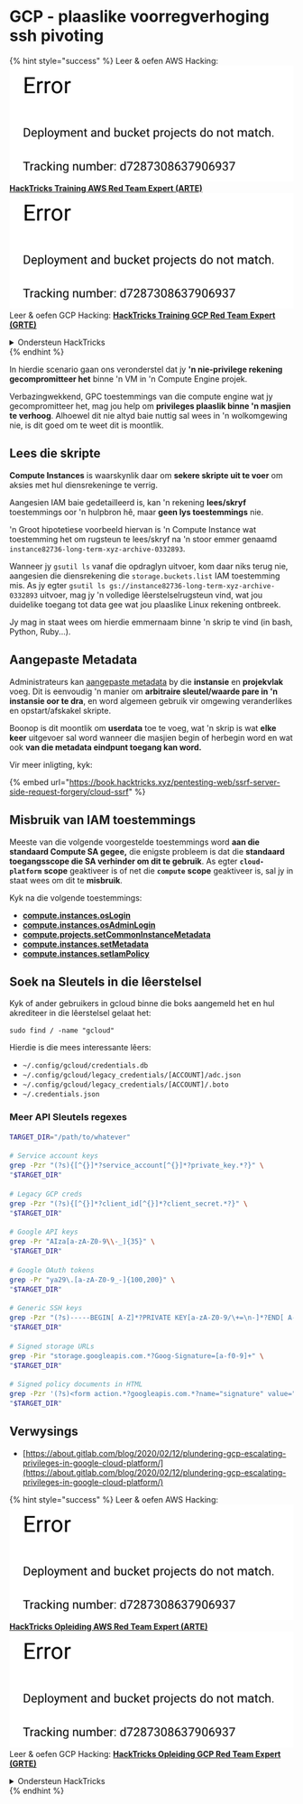# GCP - plaaslike voorregverhoging ssh pivoting

{% hint style="success" %}
Leer & oefen AWS Hacking:<img src="../../../.gitbook/assets/image (1) (1).png" alt="" data-size="line">[**HackTricks Training AWS Red Team Expert (ARTE)**](https://training.hacktricks.xyz/courses/arte)<img src="../../../.gitbook/assets/image (1) (1).png" alt="" data-size="line">\
Leer & oefen GCP Hacking: <img src="../../../.gitbook/assets/image (2).png" alt="" data-size="line">[**HackTricks Training GCP Red Team Expert (GRTE)**<img src="../../../.gitbook/assets/image (2).png" alt="" data-size="line">](https://training.hacktricks.xyz/courses/grte)

<details>

<summary>Ondersteun HackTricks</summary>

* Kyk na die [**subskripsie planne**](https://github.com/sponsors/carlospolop)!
* **Sluit aan by die** 💬 [**Discord groep**](https://discord.gg/hRep4RUj7f) of die [**telegram groep**](https://t.me/peass) of **volg** ons op **Twitter** 🐦 [**@hacktricks\_live**](https://twitter.com/hacktricks\_live)**.**
* **Deel hacking truuks deur PRs in te dien na die** [**HackTricks**](https://github.com/carlospolop/hacktricks) en [**HackTricks Cloud**](https://github.com/carlospolop/hacktricks-cloud) github repos.

</details>
{% endhint %}

In hierdie scenario gaan ons veronderstel dat jy **'n nie-privilege rekening gecompromitteer het** binne 'n VM in 'n Compute Engine projek.

Verbazingwekkend, GPC toestemmings van die compute engine wat jy gecompromitteer het, mag jou help om **privileges plaaslik binne 'n masjien te verhoog**. Alhoewel dit nie altyd baie nuttig sal wees in 'n wolkomgewing nie, is dit goed om te weet dit is moontlik.

## Lees die skripte <a href="#follow-the-scripts" id="follow-the-scripts"></a>

**Compute Instances** is waarskynlik daar om **sekere skripte uit te voer** om aksies met hul diensrekeninge te verrig.

Aangesien IAM baie gedetailleerd is, kan 'n rekening **lees/skryf** toestemmings oor 'n hulpbron hê, maar **geen lys toestemmings** nie.

'n Groot hipotetiese voorbeeld hiervan is 'n Compute Instance wat toestemming het om rugsteun te lees/skryf na 'n stoor emmer genaamd `instance82736-long-term-xyz-archive-0332893`.

Wanneer jy `gsutil ls` vanaf die opdraglyn uitvoer, kom daar niks terug nie, aangesien die diensrekening die `storage.buckets.list` IAM toestemming mis. As jy egter `gsutil ls gs://instance82736-long-term-xyz-archive-0332893` uitvoer, mag jy 'n volledige lêerstelselrugsteun vind, wat jou duidelike toegang tot data gee wat jou plaaslike Linux rekening ontbreek.

Jy mag in staat wees om hierdie emmernaam binne 'n skrip te vind (in bash, Python, Ruby...).

## Aangepaste Metadata

Administrateurs kan [aangepaste metadata](https://cloud.google.com/compute/docs/storing-retrieving-metadata#custom) by die **instansie** en **projekvlak** voeg. Dit is eenvoudig 'n manier om **arbitraire sleutel/waarde pare in 'n instansie oor te dra**, en word algemeen gebruik vir omgewing veranderlikes en opstart/afskakel skripte.

Boonop is dit moontlik om **userdata** toe te voeg, wat 'n skrip is wat **elke keer** uitgevoer sal word wanneer die masjien begin of herbegin word en wat ook **van die metadata eindpunt toegang kan word.**

Vir meer inligting, kyk:

{% embed url="https://book.hacktricks.xyz/pentesting-web/ssrf-server-side-request-forgery/cloud-ssrf" %}

## **Misbruik van IAM toestemmings**

Meeste van die volgende voorgestelde toestemmings word **aan die standaard Compute SA gegee,** die enigste probleem is dat die **standaard toegangsscope die SA verhinder om dit te gebruik**. As egter **`cloud-platform`** **scope** geaktiveer is of net die **`compute`** **scope** geaktiveer is, sal jy in staat wees om dit te **misbruik**.

Kyk na die volgende toestemmings:

* [**compute.instances.osLogin**](gcp-compute-privesc/#compute.instances.oslogin)
* [**compute.instances.osAdminLogin**](gcp-compute-privesc/#compute.instances.osadminlogin)
* [**compute.projects.setCommonInstanceMetadata**](gcp-compute-privesc/#compute.projects.setcommoninstancemetadata)
* [**compute.instances.setMetadata**](gcp-compute-privesc/#compute.instances.setmetadata)
* [**compute.instances.setIamPolicy**](gcp-compute-privesc/#compute.instances.setiampolicy)

## Soek na Sleutels in die lêerstelsel

Kyk of ander gebruikers in gcloud binne die boks aangemeld het en hul akrediteer in die lêerstelsel gelaat het:
```
sudo find / -name "gcloud"
```
Hierdie is die mees interessante lêers:

* `~/.config/gcloud/credentials.db`
* `~/.config/gcloud/legacy_credentials/[ACCOUNT]/adc.json`
* `~/.config/gcloud/legacy_credentials/[ACCOUNT]/.boto`
* `~/.credentials.json`

### Meer API Sleutels regexes
```bash
TARGET_DIR="/path/to/whatever"

# Service account keys
grep -Pzr "(?s){[^{}]*?service_account[^{}]*?private_key.*?}" \
"$TARGET_DIR"

# Legacy GCP creds
grep -Pzr "(?s){[^{}]*?client_id[^{}]*?client_secret.*?}" \
"$TARGET_DIR"

# Google API keys
grep -Pr "AIza[a-zA-Z0-9\\-_]{35}" \
"$TARGET_DIR"

# Google OAuth tokens
grep -Pr "ya29\.[a-zA-Z0-9_-]{100,200}" \
"$TARGET_DIR"

# Generic SSH keys
grep -Pzr "(?s)-----BEGIN[ A-Z]*?PRIVATE KEY[a-zA-Z0-9/\+=\n-]*?END[ A-Z]*?PRIVATE KEY-----" \
"$TARGET_DIR"

# Signed storage URLs
grep -Pir "storage.googleapis.com.*?Goog-Signature=[a-f0-9]+" \
"$TARGET_DIR"

# Signed policy documents in HTML
grep -Pzr '(?s)<form action.*?googleapis.com.*?name="signature" value=".*?">' \
"$TARGET_DIR"
```
## Verwysings

* [https://about.gitlab.com/blog/2020/02/12/plundering-gcp-escalating-privileges-in-google-cloud-platform/](https://about.gitlab.com/blog/2020/02/12/plundering-gcp-escalating-privileges-in-google-cloud-platform/)

{% hint style="success" %}
Leer & oefen AWS Hacking:<img src="../../../.gitbook/assets/image (1) (1).png" alt="" data-size="line">[**HackTricks Opleiding AWS Red Team Expert (ARTE)**](https://training.hacktricks.xyz/courses/arte)<img src="../../../.gitbook/assets/image (1) (1).png" alt="" data-size="line">\
Leer & oefen GCP Hacking: <img src="../../../.gitbook/assets/image (2).png" alt="" data-size="line">[**HackTricks Opleiding GCP Red Team Expert (GRTE)**<img src="../../../.gitbook/assets/image (2).png" alt="" data-size="line">](https://training.hacktricks.xyz/courses/grte)

<details>

<summary>Ondersteun HackTricks</summary>

* Kyk na die [**subskripsie planne**](https://github.com/sponsors/carlospolop)!
* **Sluit aan by die** 💬 [**Discord groep**](https://discord.gg/hRep4RUj7f) of die [**telegram groep**](https://t.me/peass) of **volg** ons op **Twitter** 🐦 [**@hacktricks\_live**](https://twitter.com/hacktricks\_live)**.**
* **Deel hacking truuks deur PRs in te dien na die** [**HackTricks**](https://github.com/carlospolop/hacktricks) en [**HackTricks Cloud**](https://github.com/carlospolop/hacktricks-cloud) github repos.

</details>
{% endhint %}
